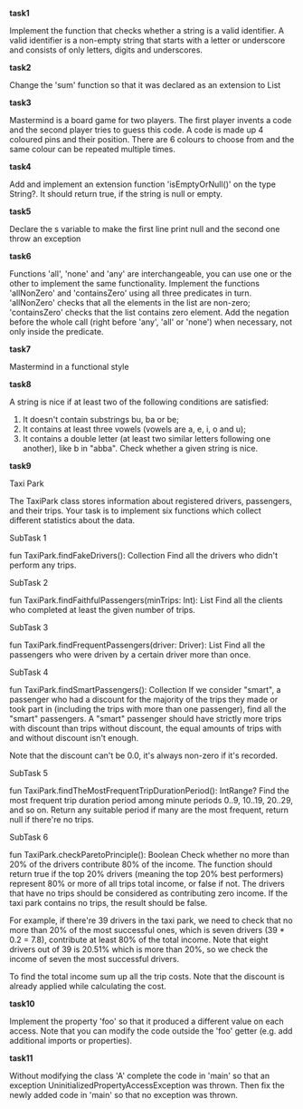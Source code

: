 **task1**

Implement the function that checks whether a string is a valid identifier. A valid identifier is a non-empty string that
starts with a letter or underscore and consists of only letters, digits and underscores.

**task2**

Change the 'sum' function so that it was declared as an extension to List<Int>

**task3**

Mastermind is a board game for two players. The first player invents a code and the second player tries to guess this code. A code is made up 4 coloured pins and their position. There are 6 colours to choose from and the same colour can be repeated multiple times.

**task4**

Add and implement an extension function 'isEmptyOrNull()' on the type String?.
It should return true, if the string is null or empty.

**task5**

Declare the s variable to make the first line print null
and the second one throw an exception

**task6**

Functions 'all', 'none' and 'any' are interchangeable, you can use one or the other to implement the same functionality.
Implement the functions 'allNonZero' and 'containsZero' using all three predicates in turn. 'allNonZero' checks that all the elements in the list are non-zero; 'containsZero' checks that the list contains zero element.
Add the negation before the whole call (right before 'any', 'all' or 'none') when necessary, not only inside the predicate.

**task7**

Mastermind in a functional style

**task8**

A string is nice if at least two of the following conditions are satisfied:
1. It doesn't contain substrings bu, ba or be;
2. It contains at least three vowels (vowels are a, e, i, o and u);
3. It contains a double letter (at least two similar letters following one another), like b in "abba".
Check whether a given string is nice.

**task9**

Taxi Park

The TaxiPark class stores information about registered drivers, passengers, and their trips. Your task is to implement six functions which collect different statistics about the data.

SubTask 1

fun TaxiPark.findFakeDrivers(): Collection<Driver>
Find all the drivers who didn't perform any trips.

SubTask 2

fun TaxiPark.findFaithfulPassengers(minTrips: Int): List<Passenger>
Find all the clients who completed at least the given number of trips.

SubTask 3

fun TaxiPark.findFrequentPassengers(driver: Driver): List<Passenger>
Find all the passengers who were driven by a certain driver more than once.

SubTask 4

fun TaxiPark.findSmartPassengers(): Collection<Passenger>
If we consider "smart", a passenger who had a discount for the majority of the trips they made or took part in (including the trips with more than one passenger), find all the "smart" passengers. A "smart" passenger should have strictly more trips with discount than trips without discount, the equal amounts of trips with and without discount isn't enough.

Note that the discount can't be 0.0, it's always non-zero if it's recorded.

SubTask 5

fun TaxiPark.findTheMostFrequentTripDurationPeriod(): IntRange?
Find the most frequent trip duration period among minute periods 0..9, 10..19, 20..29, and so on. Return any suitable period if many are the most frequent, return null if there're no trips.

SubTask 6

fun TaxiPark.checkParetoPrinciple(): Boolean
Check whether no more than 20% of the drivers contribute 80% of the income. The function should return true if the top 20% drivers (meaning the top 20% best performers) represent 80% or more of all trips total income, or false if not. The drivers that have no trips should be considered as contributing zero income. If the taxi park contains no trips, the result should be false.

For example, if there're 39 drivers in the taxi park, we need to check that no more than 20% of the most successful ones, which is seven drivers (39 * 0.2 = 7.8), contribute at least 80% of the total income. Note that eight drivers out of 39 is 20.51% which is more than 20%, so we check the income of seven the most successful drivers.

To find the total income sum up all the trip costs. Note that the discount is already applied while calculating the cost.

**task10**

Implement the property 'foo' so that it produced a different value on each access.
Note that you can modify the code outside the 'foo' getter (e.g. add additional imports or properties).

**task11**

Without modifying the class 'A' complete the code in 'main' so that
an exception UninitializedPropertyAccessException was thrown.
Then fix the newly added code in 'main' so that no exception was thrown.